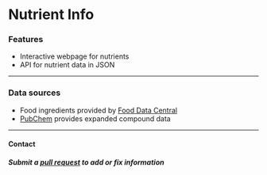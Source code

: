 # Nutrient Info
### Features
- Interactive webpage for nutrients
- API for nutrient data in JSON
---
### Data sources
- Food ingredients provided by [Food Data Central](https://fdc.nal.usda.gov/)
- [PubChem](https://pubchem.ncbi.nlm.nih.gov/) provides expanded compound data
---
#### Contact
##### Submit a [pull request](https://opensource.com/article/19/7/create-pull-request-github) to add or fix information
